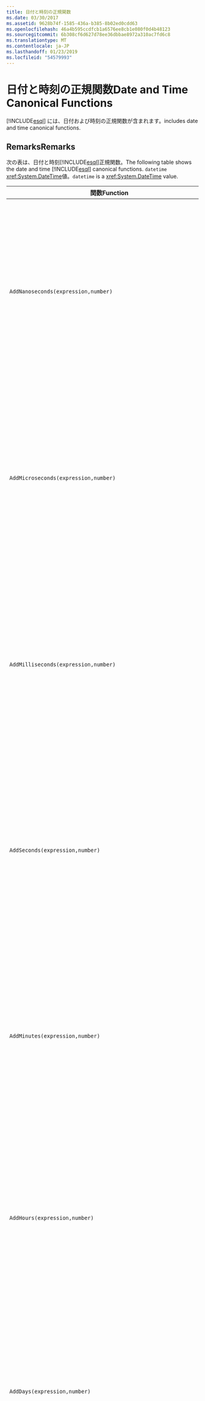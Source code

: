 ```yaml
---
title: 日付と時刻の正規関数
ms.date: 03/30/2017
ms.assetid: 9628b74f-1585-436a-b385-8b02ed0cdd63
ms.openlocfilehash: 46a4b595ccdfcb1a6576ee8cb1e080f0d4b48123
ms.sourcegitcommit: 6b308cf6d627d78ee36dbbae8972a310ac7fd6c8
ms.translationtype: MT
ms.contentlocale: ja-JP
ms.lasthandoff: 01/23/2019
ms.locfileid: "54579993"
---
```

# <a name="date-and-time-canonical-functions"></a><span data-ttu-id="34670-102">日付と時刻の正規関数</span><span class="sxs-lookup"><span data-stu-id="34670-102">Date and Time Canonical Functions</span></span>
[!INCLUDE[esql](../../../../../../includes/esql-md.md)] <span data-ttu-id="34670-103">には、日付および時刻の正規関数が含まれます。</span><span class="sxs-lookup"><span data-stu-id="34670-103">includes date and time canonical functions.</span></span>  
  
## <a name="remarks"></a><span data-ttu-id="34670-104">Remarks</span><span class="sxs-lookup"><span data-stu-id="34670-104">Remarks</span></span>  
 <span data-ttu-id="34670-105">次の表は、日付と時刻[!INCLUDE[esql](../../../../../../includes/esql-md.md)]正規関数。</span><span class="sxs-lookup"><span data-stu-id="34670-105">The following table shows the date and time [!INCLUDE[esql](../../../../../../includes/esql-md.md)] canonical functions.</span></span> <span data-ttu-id="34670-106">`datetime` <xref:System.DateTime>値。</span><span class="sxs-lookup"><span data-stu-id="34670-106">`datetime` is a <xref:System.DateTime> value.</span></span>  
  
|<span data-ttu-id="34670-107">関数</span><span class="sxs-lookup"><span data-stu-id="34670-107">Function</span></span>|<span data-ttu-id="34670-108">説明</span><span class="sxs-lookup"><span data-stu-id="34670-108">Description</span></span>|  
|--------------|-----------------|  
|`AddNanoseconds(expression,number)`|<span data-ttu-id="34670-109">指定されたナノ秒数を表す `number` を `expression` に追加します。</span><span class="sxs-lookup"><span data-stu-id="34670-109">Adds the specified `number` of nanoseconds to the `expression`.</span></span><br /><br /> <span data-ttu-id="34670-110">**引数**</span><span class="sxs-lookup"><span data-stu-id="34670-110">**Arguments**</span></span><br /><br /> <span data-ttu-id="34670-111">`expression`、`DateTime`、`DateTimeOffset`、または `Time`。</span><span class="sxs-lookup"><span data-stu-id="34670-111">`expression`: `DateTime`, `DateTimeOffset`, or `Time`.</span></span><br /><br /> <span data-ttu-id="34670-112">`number`: `Int32`。</span><span class="sxs-lookup"><span data-stu-id="34670-112">`number`: `Int32`.</span></span><br /><br /> <span data-ttu-id="34670-113">**戻り値**</span><span class="sxs-lookup"><span data-stu-id="34670-113">**Return Value**</span></span><br /><br /> <span data-ttu-id="34670-114">`expression` の型。</span><span class="sxs-lookup"><span data-stu-id="34670-114">The type of `expression`.</span></span>|  
|`AddMicroseconds(expression,number)`|<span data-ttu-id="34670-115">指定されたマイクロ秒数を表す `number` を `expression` に追加します。</span><span class="sxs-lookup"><span data-stu-id="34670-115">Adds the specified `number` of microseconds to the `expression`.</span></span><br /><br /> <span data-ttu-id="34670-116">**引数**</span><span class="sxs-lookup"><span data-stu-id="34670-116">**Arguments**</span></span><br /><br /> <span data-ttu-id="34670-117">`expression`、`DateTime`、`DateTimeOffset`、または `Time`。</span><span class="sxs-lookup"><span data-stu-id="34670-117">`expression`: `DateTime`, `DateTimeOffset`, or `Time`.</span></span><br /><br /> <span data-ttu-id="34670-118">`number`: `Int32`。</span><span class="sxs-lookup"><span data-stu-id="34670-118">`number`: `Int32`.</span></span><br /><br /> <span data-ttu-id="34670-119">**戻り値**</span><span class="sxs-lookup"><span data-stu-id="34670-119">**Return Value**</span></span><br /><br /> <span data-ttu-id="34670-120">`expression` の型。</span><span class="sxs-lookup"><span data-stu-id="34670-120">The type of `expression`.</span></span>|  
|`AddMilliseconds(expression,number)`|<span data-ttu-id="34670-121">指定されたミリ秒数を表す `number` を `expression` に追加します。</span><span class="sxs-lookup"><span data-stu-id="34670-121">Adds the specified `number` of milliseconds to the `expression`.</span></span><br /><br /> <span data-ttu-id="34670-122">**引数**</span><span class="sxs-lookup"><span data-stu-id="34670-122">**Arguments**</span></span><br /><br /> <span data-ttu-id="34670-123">`expression`、`DateTime`、`DateTimeOffset`、または `Time`。</span><span class="sxs-lookup"><span data-stu-id="34670-123">`expression`: `DateTime`, `DateTimeOffset`, or `Time`.</span></span><br /><br /> <span data-ttu-id="34670-124">`number`: `Int32`。</span><span class="sxs-lookup"><span data-stu-id="34670-124">`number`: `Int32`.</span></span><br /><br /> <span data-ttu-id="34670-125">**戻り値**</span><span class="sxs-lookup"><span data-stu-id="34670-125">**Return Value**</span></span><br /><br /> <span data-ttu-id="34670-126">`expression` の型。</span><span class="sxs-lookup"><span data-stu-id="34670-126">The type of `expression`.</span></span>|  
|`AddSeconds(expression,number)`|<span data-ttu-id="34670-127">指定された秒数を表す `number` を `expression` に追加します。</span><span class="sxs-lookup"><span data-stu-id="34670-127">Adds the specified `number` of seconds to the `expression`.</span></span><br /><br /> <span data-ttu-id="34670-128">**引数**</span><span class="sxs-lookup"><span data-stu-id="34670-128">**Arguments**</span></span><br /><br /> <span data-ttu-id="34670-129">`expression`、`DateTime`、`DateTimeOffset`、または `Time`。</span><span class="sxs-lookup"><span data-stu-id="34670-129">`expression`: `DateTime`, `DateTimeOffset`, or `Time`.</span></span><br /><br /> <span data-ttu-id="34670-130">`number`: `Int32`。</span><span class="sxs-lookup"><span data-stu-id="34670-130">`number`: `Int32`.</span></span><br /><br /> <span data-ttu-id="34670-131">**戻り値**</span><span class="sxs-lookup"><span data-stu-id="34670-131">**Return Value**</span></span><br /><br /> <span data-ttu-id="34670-132">`expression` の型。</span><span class="sxs-lookup"><span data-stu-id="34670-132">The type of `expression`.</span></span>|  
|`AddMinutes(expression,number)`|<span data-ttu-id="34670-133">指定された分数を表す `number` を `expression` に追加します。</span><span class="sxs-lookup"><span data-stu-id="34670-133">Adds the specified `number` of minutes to the `expression`.</span></span><br /><br /> <span data-ttu-id="34670-134">**引数**</span><span class="sxs-lookup"><span data-stu-id="34670-134">**Arguments**</span></span><br /><br /> <span data-ttu-id="34670-135">`expression`、`DateTime`、`DateTimeOffset`、または `Time`。</span><span class="sxs-lookup"><span data-stu-id="34670-135">`expression`: `DateTime`, `DateTimeOffset`, or `Time`.</span></span><br /><br /> <span data-ttu-id="34670-136">`number`: `Int32`。</span><span class="sxs-lookup"><span data-stu-id="34670-136">`number`: `Int32`.</span></span><br /><br /> <span data-ttu-id="34670-137">**戻り値**</span><span class="sxs-lookup"><span data-stu-id="34670-137">**Return Value**</span></span><br /><br /> <span data-ttu-id="34670-138">`expression` の型。</span><span class="sxs-lookup"><span data-stu-id="34670-138">The type of `expression`.</span></span>|  
|`AddHours(expression,number)`|<span data-ttu-id="34670-139">指定された時間数を表す `number` を `expression` に追加します。</span><span class="sxs-lookup"><span data-stu-id="34670-139">Adds the specified `number` of hours to the `expression`.</span></span><br /><br /> <span data-ttu-id="34670-140">**引数**</span><span class="sxs-lookup"><span data-stu-id="34670-140">**Arguments**</span></span><br /><br /> <span data-ttu-id="34670-141">`expression`、`DateTime`、`DateTimeOffset`、または `Time`。</span><span class="sxs-lookup"><span data-stu-id="34670-141">`expression`: `DateTime`, `DateTimeOffset`, or `Time`.</span></span><br /><br /> <span data-ttu-id="34670-142">`number`: `Int32`。</span><span class="sxs-lookup"><span data-stu-id="34670-142">`number`: `Int32`.</span></span><br /><br /> <span data-ttu-id="34670-143">**戻り値**</span><span class="sxs-lookup"><span data-stu-id="34670-143">**Return Value**</span></span><br /><br /> <span data-ttu-id="34670-144">`expression` の型。</span><span class="sxs-lookup"><span data-stu-id="34670-144">The type of `expression`.</span></span>|  
|`AddDays(expression,number)`|<span data-ttu-id="34670-145">指定された日数を表す `number` を `expression` に追加します。</span><span class="sxs-lookup"><span data-stu-id="34670-145">Adds the specified `number` of days to the `expression`.</span></span><br /><br /> <span data-ttu-id="34670-146">**引数**</span><span class="sxs-lookup"><span data-stu-id="34670-146">**Arguments**</span></span><br /><br /> <span data-ttu-id="34670-147">`expression`: `DateTime` または `DateTimeOffset`。</span><span class="sxs-lookup"><span data-stu-id="34670-147">`expression`: `DateTime` or `DateTimeOffset`.</span></span><br /><br /> <span data-ttu-id="34670-148">`number`: `Int32`。</span><span class="sxs-lookup"><span data-stu-id="34670-148">`number`: `Int32`.</span></span><br /><br /> <span data-ttu-id="34670-149">**戻り値**</span><span class="sxs-lookup"><span data-stu-id="34670-149">**Return Value**</span></span><br /><br /> <span data-ttu-id="34670-150">`expression` の型。</span><span class="sxs-lookup"><span data-stu-id="34670-150">The type of `expression`.</span></span>|  
|`AddMonths(expression,number)`|<span data-ttu-id="34670-151">指定された月数を表す `number` を `expression` に追加します。</span><span class="sxs-lookup"><span data-stu-id="34670-151">Adds the specified `number` of months to the `expression`.</span></span><br /><br /> <span data-ttu-id="34670-152">**引数**</span><span class="sxs-lookup"><span data-stu-id="34670-152">**Arguments**</span></span><br /><br /> <span data-ttu-id="34670-153">`expression`: `DateTime` または `DateTimeOffset`。</span><span class="sxs-lookup"><span data-stu-id="34670-153">`expression`: `DateTime` or `DateTimeOffset`.</span></span><br /><br /> <span data-ttu-id="34670-154">`number`: `Int32`。</span><span class="sxs-lookup"><span data-stu-id="34670-154">`number`: `Int32`.</span></span><br /><br /> <span data-ttu-id="34670-155">**戻り値**</span><span class="sxs-lookup"><span data-stu-id="34670-155">**Return Value**</span></span><br /><br /> <span data-ttu-id="34670-156">`expression` の型。</span><span class="sxs-lookup"><span data-stu-id="34670-156">The type of `expression`.</span></span>|  
|`AddYears(expression,number)`|<span data-ttu-id="34670-157">指定された年数を表す `number` を `expression` に追加します。</span><span class="sxs-lookup"><span data-stu-id="34670-157">Adds the specified `number` of years to the `expression`.</span></span><br /><br /> <span data-ttu-id="34670-158">**引数**</span><span class="sxs-lookup"><span data-stu-id="34670-158">**Arguments**</span></span><br /><br /> <span data-ttu-id="34670-159">`expression`: `DateTime` または `DateTimeOffset`。</span><span class="sxs-lookup"><span data-stu-id="34670-159">`expression`: `DateTime` or `DateTimeOffset`.</span></span><br /><br /> <span data-ttu-id="34670-160">`number`: `Int32`。</span><span class="sxs-lookup"><span data-stu-id="34670-160">`number`: `Int32`.</span></span><br /><br /> <span data-ttu-id="34670-161">**戻り値**</span><span class="sxs-lookup"><span data-stu-id="34670-161">**Return Value**</span></span><br /><br /> <span data-ttu-id="34670-162">`expression` の型。</span><span class="sxs-lookup"><span data-stu-id="34670-162">The type of `expression`.</span></span>|  
|`CreateDateTime(year,month,day,hour,minute,second)`|<span data-ttu-id="34670-163">サーバーのタイム ゾーンでのサーバーの現在の日時として新しい `DateTime` 値を返します。</span><span class="sxs-lookup"><span data-stu-id="34670-163">Returns a new `DateTime` value as the current date and time of the server in the server's time zone.</span></span><br /><br /> <span data-ttu-id="34670-164">**引数**</span><span class="sxs-lookup"><span data-stu-id="34670-164">**Arguments**</span></span><br /><br /> <span data-ttu-id="34670-165">`year`、`month`、`day`、`hour`、`minute`: `Int16` および `Int32`。</span><span class="sxs-lookup"><span data-stu-id="34670-165">`year`, `month`, `day`, `hour`, `minute`: `Int16` and `Int32`.</span></span><br /><br /> <span data-ttu-id="34670-166">`second`: `Double`。</span><span class="sxs-lookup"><span data-stu-id="34670-166">`second`: `Double`.</span></span><br /><br /> <span data-ttu-id="34670-167">**戻り値**</span><span class="sxs-lookup"><span data-stu-id="34670-167">**Return Value**</span></span><br /><br /> <span data-ttu-id="34670-168">`DateTime`。</span><span class="sxs-lookup"><span data-stu-id="34670-168">A `DateTime`.</span></span>|  
|`CreateDateTimeOffset(year,month,day,hour,minute,second,tzoffset)`|<span data-ttu-id="34670-169">世界協定時刻 (UTC) を基準としたサーバーの現在の日時として新しい `DateTimeOffset` 値を返します。</span><span class="sxs-lookup"><span data-stu-id="34670-169">Returns a new `DateTimeOffset` value as the current date and time of the server relative to the Coordinated Universal Time (UTC).</span></span><br /><br /> <span data-ttu-id="34670-170">**引数**</span><span class="sxs-lookup"><span data-stu-id="34670-170">**Arguments**</span></span><br /><br /> <span data-ttu-id="34670-171">`year`、`month`、`day`、`hour`、`minute`、`tzoffset`: `Int32`。</span><span class="sxs-lookup"><span data-stu-id="34670-171">`year`, `month`, `day`, `hour`, `minute`, `tzoffset`: `Int32`.</span></span><br /><br /> <span data-ttu-id="34670-172">`second`: `Double`。</span><span class="sxs-lookup"><span data-stu-id="34670-172">`second`: `Double`.</span></span><br /><br /> <span data-ttu-id="34670-173">**戻り値**</span><span class="sxs-lookup"><span data-stu-id="34670-173">**Return Value**</span></span><br /><br /> <span data-ttu-id="34670-174">`DateTimeOffset`。</span><span class="sxs-lookup"><span data-stu-id="34670-174">A `DateTimeOffset`.</span></span>|  
|`CreateTime(hour,minute,second)`|<span data-ttu-id="34670-175">現在の時刻として新しい `Time` 値を返します。</span><span class="sxs-lookup"><span data-stu-id="34670-175">Returns a new `Time` value as the current time.</span></span><br /><br /> <span data-ttu-id="34670-176">**引数**</span><span class="sxs-lookup"><span data-stu-id="34670-176">**Arguments**</span></span><br /><br /> <span data-ttu-id="34670-177">`hour` および `minute`: `Int32`。</span><span class="sxs-lookup"><span data-stu-id="34670-177">`hour` and `minute`: `Int32`.</span></span><br /><br /> <span data-ttu-id="34670-178">`second`: `Double`。</span><span class="sxs-lookup"><span data-stu-id="34670-178">`second`: `Double`.</span></span><br /><br /> <span data-ttu-id="34670-179">**戻り値**</span><span class="sxs-lookup"><span data-stu-id="34670-179">**Return Value**</span></span><br /><br /> <span data-ttu-id="34670-180">`Time`。</span><span class="sxs-lookup"><span data-stu-id="34670-180">A `Time`.</span></span>|  
|`CurrentDateTime()`|<span data-ttu-id="34670-181">サーバーのタイム ゾーンでのサーバーの現在の日時として `DateTime` 値を返します。</span><span class="sxs-lookup"><span data-stu-id="34670-181">Returns a `DateTime` value as the current date and time of the server in the server's time zone.</span></span><br /><br /> <span data-ttu-id="34670-182">**戻り値**</span><span class="sxs-lookup"><span data-stu-id="34670-182">**Return Value**</span></span><br /><br /> <span data-ttu-id="34670-183">`DateTime`。</span><span class="sxs-lookup"><span data-stu-id="34670-183">A `DateTime`.</span></span>|  
|`CurrentDateTimeOffset()`|<span data-ttu-id="34670-184">現在の日付、時刻、およびオフセットを `DateTimeOffset` として返します。</span><span class="sxs-lookup"><span data-stu-id="34670-184">Returns the current date, time and offset as a `DateTimeOffset`.</span></span><br /><br /> <span data-ttu-id="34670-185">**戻り値**</span><span class="sxs-lookup"><span data-stu-id="34670-185">**Return Value**</span></span><br /><br /> <span data-ttu-id="34670-186">`DateTimeOffset`。</span><span class="sxs-lookup"><span data-stu-id="34670-186">A `DateTimeOffset`.</span></span>|  
|`CurrentUtcDateTime()`|<span data-ttu-id="34670-187">UTS タイム ゾーンでのサーバーの現在の日時として <xref:System.DateTime> 値を返します。</span><span class="sxs-lookup"><span data-stu-id="34670-187">Returns a <xref:System.DateTime> value as the current date and time of the server in the UTS time zone.</span></span><br /><br /> <span data-ttu-id="34670-188">**戻り値**</span><span class="sxs-lookup"><span data-stu-id="34670-188">**Return Value**</span></span><br /><br /> <span data-ttu-id="34670-189">`DateTime`。</span><span class="sxs-lookup"><span data-stu-id="34670-189">A `DateTime`.</span></span>|  
|`Day(expression)`|<span data-ttu-id="34670-190">1 ～ 31 の間の `expression` として `Int32` の日付の部分を返します。</span><span class="sxs-lookup"><span data-stu-id="34670-190">Returns the day portion of `expression` as an `Int32` between 1 and 31.</span></span><br /><br /> <span data-ttu-id="34670-191">**引数**</span><span class="sxs-lookup"><span data-stu-id="34670-191">**Arguments**</span></span><br /><br /> <span data-ttu-id="34670-192">`DateTime` および `DateTimeOffset`。</span><span class="sxs-lookup"><span data-stu-id="34670-192">A `DateTime` and `DateTimeOffset`.</span></span><br /><br /> <span data-ttu-id="34670-193">**戻り値**</span><span class="sxs-lookup"><span data-stu-id="34670-193">**Return Value**</span></span><br /><br /> <span data-ttu-id="34670-194">`Int32`。</span><span class="sxs-lookup"><span data-stu-id="34670-194">An `Int32`.</span></span><br /><br /> <span data-ttu-id="34670-195">**例**</span><span class="sxs-lookup"><span data-stu-id="34670-195">**Example**</span></span><br /><br /> `-- The following example returns 12.`<br /><br /> `Day(cast('03/12/1998' as DateTime))`|  
|`DayOfYear(expression)`|<span data-ttu-id="34670-196">`expression` の日付の部分を 1 ～ 366 の間の `Int32` として返します。366 はうるう年の最後の日に対して返されます。</span><span class="sxs-lookup"><span data-stu-id="34670-196">Returns the day portion of `expression` as an `Int32` between 1 and 366, where 366 is returned for the last day of a leap year.</span></span><br /><br /> <span data-ttu-id="34670-197">**引数**</span><span class="sxs-lookup"><span data-stu-id="34670-197">**Arguments**</span></span><br /><br /> <span data-ttu-id="34670-198">`DateTime` または `DateTimeOffset`。</span><span class="sxs-lookup"><span data-stu-id="34670-198">A `DateTime` or `DateTimeOffset`.</span></span><br /><br /> <span data-ttu-id="34670-199">**戻り値**</span><span class="sxs-lookup"><span data-stu-id="34670-199">**Return Value**</span></span><br /><br /> <span data-ttu-id="34670-200">`Int32`。</span><span class="sxs-lookup"><span data-stu-id="34670-200">An `Int32`.</span></span>|  
|`DiffNanoseconds(startExpression,endExpression)`|<span data-ttu-id="34670-201">`startExpression` と `endExpression` の差をナノ秒単位で返します。</span><span class="sxs-lookup"><span data-stu-id="34670-201">Returns the difference, in nanoseconds, between `startExpression` and `endExpression`.</span></span><br /><br /> <span data-ttu-id="34670-202">**引数**</span><span class="sxs-lookup"><span data-stu-id="34670-202">**Arguments**</span></span><br /><br /> <span data-ttu-id="34670-203">`startExpression`、`endExpression`: `DateTime`、`DateTimeOffset`、または `Time`。</span><span class="sxs-lookup"><span data-stu-id="34670-203">`startExpression`, `endExpression`: `DateTime`, `DateTimeOffset`, or `Time`.</span></span> <span data-ttu-id="34670-204">**注:** `startExpression`と`endExpression`同じ型でなければなりません。</span><span class="sxs-lookup"><span data-stu-id="34670-204">**Note:**  `startExpression` and `endExpression` must be of the same type.</span></span> <br /><br /> <span data-ttu-id="34670-205">**戻り値**</span><span class="sxs-lookup"><span data-stu-id="34670-205">**Return Value**</span></span><br /><br /> <span data-ttu-id="34670-206">`Int32`。</span><span class="sxs-lookup"><span data-stu-id="34670-206">An `Int32`.</span></span>|  
|`DiffMilliseconds(startExpression,endExpression)`|<span data-ttu-id="34670-207">`startExpression` と `endExpression` の差をミリ秒単位で返します。</span><span class="sxs-lookup"><span data-stu-id="34670-207">Returns the difference, in milliseconds, between `startExpression` and `endExpression`.</span></span><br /><br /> <span data-ttu-id="34670-208">**引数**</span><span class="sxs-lookup"><span data-stu-id="34670-208">**Arguments**</span></span><br /><br /> <span data-ttu-id="34670-209">`startExpression`、`endExpression`: `DateTime`、`DateTimeOffset`、または `Time`。</span><span class="sxs-lookup"><span data-stu-id="34670-209">`startExpression`, `endExpression`: `DateTime`, `DateTimeOffset`, or `Time`.</span></span> <span data-ttu-id="34670-210">**注:** `startExpression`と`endExpression`同じ型でなければなりません。</span><span class="sxs-lookup"><span data-stu-id="34670-210">**Note:**  `startExpression` and `endExpression` must be of the same type.</span></span> <br /><br /> <span data-ttu-id="34670-211">**戻り値**</span><span class="sxs-lookup"><span data-stu-id="34670-211">**Return Value**</span></span><br /><br /> <span data-ttu-id="34670-212">`Int32`。</span><span class="sxs-lookup"><span data-stu-id="34670-212">An `Int32`.</span></span>|  
|`DiffMicroseconds(startExpression,endExpression)`|<span data-ttu-id="34670-213">`startExpression` と `endExpression` の差をマイクロ秒単位で返します。</span><span class="sxs-lookup"><span data-stu-id="34670-213">Returns the difference, in microseconds, between `startExpression` and `endExpression`.</span></span><br /><br /> <span data-ttu-id="34670-214">**引数**</span><span class="sxs-lookup"><span data-stu-id="34670-214">**Arguments**</span></span><br /><br /> <span data-ttu-id="34670-215">`startExpression`、`endExpression`: `DateTime`、`DateTimeOffset`、または `Time`。</span><span class="sxs-lookup"><span data-stu-id="34670-215">`startExpression`, `endExpression`: `DateTime`, `DateTimeOffset`, or `Time`.</span></span> <span data-ttu-id="34670-216">**注:** `startExpression`と`endExpression`同じ型でなければなりません。</span><span class="sxs-lookup"><span data-stu-id="34670-216">**Note:**  `startExpression` and `endExpression` must be of the same type.</span></span> <br /><br /> <span data-ttu-id="34670-217">**戻り値**</span><span class="sxs-lookup"><span data-stu-id="34670-217">**Return Value**</span></span><br /><br /> <span data-ttu-id="34670-218">`Int32`。</span><span class="sxs-lookup"><span data-stu-id="34670-218">An `Int32`.</span></span>|  
|`DiffSeconds(startExpression,endExpression)`|<span data-ttu-id="34670-219">`startExpression` と `endExpression` の差を秒単位で返します。</span><span class="sxs-lookup"><span data-stu-id="34670-219">Returns the difference, in seconds, between `startExpression` and `endExpression`.</span></span><br /><br /> <span data-ttu-id="34670-220">**引数**</span><span class="sxs-lookup"><span data-stu-id="34670-220">**Arguments**</span></span><br /><br /> <span data-ttu-id="34670-221">`startExpression`、`endExpression`: `DateTime`、`DateTimeOffset`、または `Time`。</span><span class="sxs-lookup"><span data-stu-id="34670-221">`startExpression`, `endExpression`: `DateTime`, `DateTimeOffset`, or `Time`.</span></span> <span data-ttu-id="34670-222">**注:** `startExpression`と`endExpression`同じ型でなければなりません。</span><span class="sxs-lookup"><span data-stu-id="34670-222">**Note:**  `startExpression` and `endExpression` must be of the same type.</span></span> <br /><br /> <span data-ttu-id="34670-223">**戻り値**</span><span class="sxs-lookup"><span data-stu-id="34670-223">**Return Value**</span></span><br /><br /> <span data-ttu-id="34670-224">`Int32`。</span><span class="sxs-lookup"><span data-stu-id="34670-224">An `Int32`.</span></span>|  
|`DiffMinutes(startExpression,endExpression)`|<span data-ttu-id="34670-225">`startExpression` と `endExpression` の差を分単位で返します。</span><span class="sxs-lookup"><span data-stu-id="34670-225">Returns the difference, in minutes, between `startExpression` and `endExpression`.</span></span><br /><br /> <span data-ttu-id="34670-226">**引数**</span><span class="sxs-lookup"><span data-stu-id="34670-226">**Arguments**</span></span><br /><br /> <span data-ttu-id="34670-227">`startExpression`、`endExpression`: `DateTime`、`DateTimeOffset`、または `Time`。</span><span class="sxs-lookup"><span data-stu-id="34670-227">`startExpression`, `endExpression`: `DateTime`, `DateTimeOffset`, or `Time`.</span></span> <span data-ttu-id="34670-228">**注:** `startExpression`と`endExpression`同じ型でなければなりません。</span><span class="sxs-lookup"><span data-stu-id="34670-228">**Note:**  `startExpression` and `endExpression` must be of the same type.</span></span> <br /><br /> <span data-ttu-id="34670-229">**戻り値**</span><span class="sxs-lookup"><span data-stu-id="34670-229">**Return Value**</span></span><br /><br /> <span data-ttu-id="34670-230">`Int32`。</span><span class="sxs-lookup"><span data-stu-id="34670-230">An `Int32`.</span></span>|  
|`DiffHours(startExpression,endExpression)`|<span data-ttu-id="34670-231">`startExpression` と `endExpression` の差を時間単位で返します。</span><span class="sxs-lookup"><span data-stu-id="34670-231">Returns the difference, in hours, between `startExpression` and `endExpression`.</span></span><br /><br /> <span data-ttu-id="34670-232">**引数**</span><span class="sxs-lookup"><span data-stu-id="34670-232">**Arguments**</span></span><br /><br /> <span data-ttu-id="34670-233">`startExpression`、`endExpression`: `DateTime`、`DateTimeOffset`、または `Time`。</span><span class="sxs-lookup"><span data-stu-id="34670-233">`startExpression`, `endExpression`: `DateTime`, `DateTimeOffset`, or `Time`.</span></span> <span data-ttu-id="34670-234">**注:** `startExpression`と`endExpression`同じ型でなければなりません。</span><span class="sxs-lookup"><span data-stu-id="34670-234">**Note:**  `startExpression` and `endExpression` must be of the same type.</span></span> <br /><br /> <span data-ttu-id="34670-235">**戻り値**</span><span class="sxs-lookup"><span data-stu-id="34670-235">**Return Value**</span></span><br /><br /> <span data-ttu-id="34670-236">`Int32`。</span><span class="sxs-lookup"><span data-stu-id="34670-236">An `Int32`.</span></span>|  
|`DiffDays(startExpression,endExpression)`|<span data-ttu-id="34670-237">`startExpression` と `endExpression` の差を日単位で返します。</span><span class="sxs-lookup"><span data-stu-id="34670-237">Returns the difference, in days, between `startExpression` and `endExpression`.</span></span><br /><br /> <span data-ttu-id="34670-238">**引数**</span><span class="sxs-lookup"><span data-stu-id="34670-238">**Arguments**</span></span><br /><br /> <span data-ttu-id="34670-239">`startExpression`、`endExpression`: `DateTime` または `DateTimeOffset`。</span><span class="sxs-lookup"><span data-stu-id="34670-239">`startExpression`, `endExpression`: `DateTime` or `DateTimeOffset`.</span></span> <span data-ttu-id="34670-240">**注:** `startExpression`と`endExpression`同じ型でなければなりません。</span><span class="sxs-lookup"><span data-stu-id="34670-240">**Note:**  `startExpression` and `endExpression` must be of the same type.</span></span> <br /><br /> <span data-ttu-id="34670-241">**戻り値**</span><span class="sxs-lookup"><span data-stu-id="34670-241">**Return Value**</span></span><br /><br /> <span data-ttu-id="34670-242">`Int32`。</span><span class="sxs-lookup"><span data-stu-id="34670-242">An `Int32`.</span></span>|  
|`DiffMonths(startExpression,endExpression)`|<span data-ttu-id="34670-243">`startExpression` と `endExpression` の差を月単位で返します。</span><span class="sxs-lookup"><span data-stu-id="34670-243">Returns the difference, in months, between `startExpression` and `endExpression`.</span></span><br /><br /> <span data-ttu-id="34670-244">**引数**</span><span class="sxs-lookup"><span data-stu-id="34670-244">**Arguments**</span></span><br /><br /> <span data-ttu-id="34670-245">`startExpression`、`endExpression`: `DateTime` または `DateTimeOffset`。</span><span class="sxs-lookup"><span data-stu-id="34670-245">`startExpression`, `endExpression`: `DateTime` or `DateTimeOffset`.</span></span> <span data-ttu-id="34670-246">**注:** `startExpression`と`endExpression`同じ型でなければなりません。</span><span class="sxs-lookup"><span data-stu-id="34670-246">**Note:**  `startExpression` and `endExpression` must be of the same type.</span></span> <br /><br /> <span data-ttu-id="34670-247">**戻り値**</span><span class="sxs-lookup"><span data-stu-id="34670-247">**Return Value**</span></span><br /><br /> <span data-ttu-id="34670-248">`Int32`。</span><span class="sxs-lookup"><span data-stu-id="34670-248">An `Int32`.</span></span>|  
|`DiffYears(startExpression,endExpression)`|<span data-ttu-id="34670-249">`startExpression` と `endExpression` の差を年単位で返します。</span><span class="sxs-lookup"><span data-stu-id="34670-249">Returns the difference, in years, between `startExpression` and `endExpression`.</span></span><br /><br /> <span data-ttu-id="34670-250">**引数**</span><span class="sxs-lookup"><span data-stu-id="34670-250">**Arguments**</span></span><br /><br /> <span data-ttu-id="34670-251">`startExpression`、`endExpression`: `DateTime` または `DateTimeOffset`。</span><span class="sxs-lookup"><span data-stu-id="34670-251">`startExpression`, `endExpression`: `DateTime` or `DateTimeOffset`.</span></span> <span data-ttu-id="34670-252">**注:** `startExpression`と`endExpression`同じ型でなければなりません。</span><span class="sxs-lookup"><span data-stu-id="34670-252">**Note:**  `startExpression` and `endExpression` must be of the same type.</span></span> <br /><br /> <span data-ttu-id="34670-253">**戻り値**</span><span class="sxs-lookup"><span data-stu-id="34670-253">**Return Value**</span></span><br /><br /> <span data-ttu-id="34670-254">`Int32`。</span><span class="sxs-lookup"><span data-stu-id="34670-254">An `Int32`.</span></span>|  
|`GetTotalOffsetMinutes(datetimeoffset)`|<span data-ttu-id="34670-255">GMT からのオフセット `datetimeoffset` (分数) を返します。</span><span class="sxs-lookup"><span data-stu-id="34670-255">Returns the number of minutes that the `datetimeoffset` is offset from GMT.</span></span> <span data-ttu-id="34670-256">この値は通常、+780 ～ -780 (+ 13 時間～ - 13 時間) の間になります。</span><span class="sxs-lookup"><span data-stu-id="34670-256">This is generally between +780 and -780 (+ or - 13 hrs).</span></span> <span data-ttu-id="34670-257">**注:** この関数は、SQL Server 2008 でのみサポートされます。</span><span class="sxs-lookup"><span data-stu-id="34670-257">**Note:**  This function is supported in SQL Server 2008 only.</span></span> <br /><br /> <span data-ttu-id="34670-258">**引数**</span><span class="sxs-lookup"><span data-stu-id="34670-258">**Arguments**</span></span><br /><br /> <span data-ttu-id="34670-259">`DateTimeOffset`。</span><span class="sxs-lookup"><span data-stu-id="34670-259">A `DateTimeOffset`.</span></span><br /><br /> <span data-ttu-id="34670-260">**戻り値**</span><span class="sxs-lookup"><span data-stu-id="34670-260">**Return Value**</span></span><br /><br /> <span data-ttu-id="34670-261">`Int32`。</span><span class="sxs-lookup"><span data-stu-id="34670-261">An `Int32`.</span></span>|  
|`Hour(expression)`|<span data-ttu-id="34670-262">0 ～ 23 の間の `expression` として `Int32` の時間の部分を返します。</span><span class="sxs-lookup"><span data-stu-id="34670-262">Returns the hour portion of `expression` as an `Int32` between 0 and 23.</span></span><br /><br /> <span data-ttu-id="34670-263">**引数**</span><span class="sxs-lookup"><span data-stu-id="34670-263">**Arguments**</span></span><br /><br /> <span data-ttu-id="34670-264">`DateTime, Time` および `DateTimeOffset`。</span><span class="sxs-lookup"><span data-stu-id="34670-264">A `DateTime, Time` and `DateTimeOffset`.</span></span><br /><br /> <span data-ttu-id="34670-265">**例**</span><span class="sxs-lookup"><span data-stu-id="34670-265">**Example**</span></span><br /><br /> `-- The following example returns 22.`<br /><br /> `Hour(cast('22:35:5' as DateTime))`|  
|`Millisecond(expression)`|<span data-ttu-id="34670-266">0 ～ 999 の間の `expression` として `Int32` のミリ秒の部分を返します。</span><span class="sxs-lookup"><span data-stu-id="34670-266">Returns the milliseconds portion of `expression` as an `Int32` between 0 and 999.</span></span><br /><br /> <span data-ttu-id="34670-267">**引数**</span><span class="sxs-lookup"><span data-stu-id="34670-267">**Arguments**</span></span><br /><br /> <span data-ttu-id="34670-268">`DateTime, Time` および `DateTimeOffset`。</span><span class="sxs-lookup"><span data-stu-id="34670-268">A `DateTime, Time` and `DateTimeOffset`.</span></span><br /><br /> <span data-ttu-id="34670-269">**戻り値**</span><span class="sxs-lookup"><span data-stu-id="34670-269">**Return Value**</span></span><br /><br /> <span data-ttu-id="34670-270">`Int32`。</span><span class="sxs-lookup"><span data-stu-id="34670-270">An `Int32`.</span></span>|  
|`Minute(expression)`|<span data-ttu-id="34670-271">0 ～ 59 の間の `expression` として `Int32` の分の部分を返します。</span><span class="sxs-lookup"><span data-stu-id="34670-271">Returns the minute portion of `expression` as an `Int32` between 0 and 59.</span></span><br /><br /> <span data-ttu-id="34670-272">**引数**</span><span class="sxs-lookup"><span data-stu-id="34670-272">**Arguments**</span></span><br /><br /> <span data-ttu-id="34670-273">`DateTime, Time` または `DateTimeOffset`。</span><span class="sxs-lookup"><span data-stu-id="34670-273">A `DateTime, Time` or `DateTimeOffset`.</span></span><br /><br /> <span data-ttu-id="34670-274">**戻り値**</span><span class="sxs-lookup"><span data-stu-id="34670-274">**Return Value**</span></span><br /><br /> <span data-ttu-id="34670-275">`Int32`。</span><span class="sxs-lookup"><span data-stu-id="34670-275">An `Int32`.</span></span><br /><br /> <span data-ttu-id="34670-276">**例**</span><span class="sxs-lookup"><span data-stu-id="34670-276">**Example**</span></span><br /><br /> `-- The following example returns 35`<br /><br /> `Minute(cast('22:35:5' as DateTime))`|  
|`Month(expression)`|<span data-ttu-id="34670-277">1 ～ 12 の間の `expression` として `Int32` の月の部分を返します。</span><span class="sxs-lookup"><span data-stu-id="34670-277">Returns the month portion of `expression` as an `Int32` between 1 and 12.</span></span><br /><br /> <span data-ttu-id="34670-278">**引数**</span><span class="sxs-lookup"><span data-stu-id="34670-278">**Arguments**</span></span><br /><br /> <span data-ttu-id="34670-279">`DateTime` または `DateTimeOffset`。</span><span class="sxs-lookup"><span data-stu-id="34670-279">A `DateTime` or `DateTimeOffset`.</span></span><br /><br /> <span data-ttu-id="34670-280">**戻り値**</span><span class="sxs-lookup"><span data-stu-id="34670-280">**Return Value**</span></span><br /><br /> <span data-ttu-id="34670-281">`Int32`。</span><span class="sxs-lookup"><span data-stu-id="34670-281">An `Int32`.</span></span><br /><br /> <span data-ttu-id="34670-282">**例**</span><span class="sxs-lookup"><span data-stu-id="34670-282">**Example**</span></span><br /><br /> `-- The following example returns 3.`<br /><br /> `Month(cast('03/12/1998' as DateTime))`|  
|`Second(expression)`|<span data-ttu-id="34670-283">0 ～ 59 の間の `expression` として `Int32` の秒の部分を返します。</span><span class="sxs-lookup"><span data-stu-id="34670-283">Returns the seconds portion of `expression` as an `Int32` between 0 and 59.</span></span><br /><br /> <span data-ttu-id="34670-284">**引数**</span><span class="sxs-lookup"><span data-stu-id="34670-284">**Arguments**</span></span><br /><br /> <span data-ttu-id="34670-285">`DateTime, Time` および `DateTimeOffset`。</span><span class="sxs-lookup"><span data-stu-id="34670-285">A `DateTime, Time` and `DateTimeOffset`.</span></span><br /><br /> <span data-ttu-id="34670-286">**戻り値**</span><span class="sxs-lookup"><span data-stu-id="34670-286">**Return Value**</span></span><br /><br /> <span data-ttu-id="34670-287">`Int32`。</span><span class="sxs-lookup"><span data-stu-id="34670-287">An `Int32`.</span></span><br /><br /> <span data-ttu-id="34670-288">**例**</span><span class="sxs-lookup"><span data-stu-id="34670-288">**Example**</span></span><br /><br /> `-- The following example returns 5`<br /><br /> `Second(cast('22:35:5' as DateTime))`|  
|`TruncateTime(expression)`|<span data-ttu-id="34670-289">時間の値が切り捨てられた `expression` を返します。</span><span class="sxs-lookup"><span data-stu-id="34670-289">Returns the `expression`, with the time values truncated.</span></span><br /><br /> <span data-ttu-id="34670-290">**引数**</span><span class="sxs-lookup"><span data-stu-id="34670-290">**Arguments**</span></span><br /><br /> <span data-ttu-id="34670-291">`DateTime` または `DateTimeOffset`。</span><span class="sxs-lookup"><span data-stu-id="34670-291">A `DateTime` or `DateTimeOffset`.</span></span><br /><br /> <span data-ttu-id="34670-292">**戻り値**</span><span class="sxs-lookup"><span data-stu-id="34670-292">**Return Value**</span></span><br /><br /> <span data-ttu-id="34670-293">`expression` の型。</span><span class="sxs-lookup"><span data-stu-id="34670-293">The type of `expression`.</span></span>|  
|`Year(expression)`|<span data-ttu-id="34670-294">`expression` `Int32` として `YYYY` の年の部分を返します。</span><span class="sxs-lookup"><span data-stu-id="34670-294">Returns the year portion of `expression` as an `Int32` `YYYY`.</span></span><br /><br /> <span data-ttu-id="34670-295">**引数**</span><span class="sxs-lookup"><span data-stu-id="34670-295">**Arguments**</span></span><br /><br /> <span data-ttu-id="34670-296">`DateTime` および `DateTimeOffset`。</span><span class="sxs-lookup"><span data-stu-id="34670-296">A `DateTime` and `DateTimeOffset`.</span></span><br /><br /> <span data-ttu-id="34670-297">**戻り値**</span><span class="sxs-lookup"><span data-stu-id="34670-297">**Return Value**</span></span><br /><br /> <span data-ttu-id="34670-298">`Int32`。</span><span class="sxs-lookup"><span data-stu-id="34670-298">An `Int32`.</span></span><br /><br /> <span data-ttu-id="34670-299">**例**</span><span class="sxs-lookup"><span data-stu-id="34670-299">**Example**</span></span><br /><br /> `-- The following example returns 1998.`<br /><br /> `Year(cast('03/12/1998' as DateTime))`|  
  
 <span data-ttu-id="34670-300">`null` が入力された場合、これらの関数は `null` を返します。</span><span class="sxs-lookup"><span data-stu-id="34670-300">These functions will return `null` if given `null` input.</span></span>  
  
 <span data-ttu-id="34670-301">同等の機能は、Microsoft SQL クライアント マネージド プロバイダーでも利用できます。</span><span class="sxs-lookup"><span data-stu-id="34670-301">Equivalent functionality is available in the Microsoft SQL Client Managed Provider.</span></span> <span data-ttu-id="34670-302">詳細については、[Entity Framework の関数の SqlClient](../../../../../../docs/framework/data/adonet/ef/sqlclient-for-ef-functions.md)を参照してください。</span><span class="sxs-lookup"><span data-stu-id="34670-302">For more information, see [SqlClient for Entity Framework Functions](../../../../../../docs/framework/data/adonet/ef/sqlclient-for-ef-functions.md).</span></span>  
  
## <a name="see-also"></a><span data-ttu-id="34670-303">関連項目</span><span class="sxs-lookup"><span data-stu-id="34670-303">See also</span></span>
- [<span data-ttu-id="34670-304">正規関数</span><span class="sxs-lookup"><span data-stu-id="34670-304">Canonical Functions</span></span>](../../../../../../docs/framework/data/adonet/ef/language-reference/canonical-functions.md)
